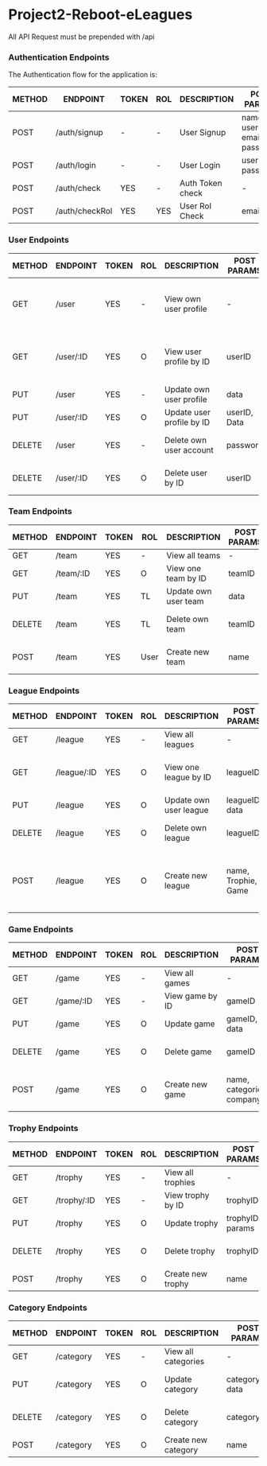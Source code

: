 # Project2-Reboot-eLeagues

All API Request must be prepended with /api


### Authentication Endpoints

The Authentication flow for the application is:

METHOD | ENDPOINT         | TOKEN | ROL | DESCRIPTION              | POST PARAMS                                     | RETURNS
-------|------------------|-------|-----|--------------------------|-------------------------------------------------|--------------------
POST   | /auth/signup     | -     | -   | User Signup              | name, username, email, password                 | token
POST   | /auth/login      | -     | -   | User Login               | username, password                              | token
POST   | /auth/check      | YES   | -   | Auth Token check         | -                                               | 
POST   | /auth/checkRol   | YES   | YES | User Rol Check           | email                                           | role


### User Endpoints


METHOD | ENDPOINT         | TOKEN | ROL | DESCRIPTION              | POST PARAMS                                     | RETURNS
-------|------------------|-------|-----|--------------------------|-------------------------------------------------|--------------------
GET    | /user            | YES   | -   | View own user profile    | -                                               | name, nick, email, age, team, rol, games, trophies
GET    | /user/:ID        | YES   | O   | View user profile by ID  | userID                                          | name, nick, email, age, team, rol, games, trophies
PUT    | /user            | YES   | -   | Update own user profile  | data                                            | Updated user data
PUT    | /user/:ID        | YES   | O   | Update user profile by ID| userID, Data                                    | Updated user data
DELETE | /user            | YES   | -   | Delete own user account  | password                                        | User deletion confirmation
DELETE | /user/:ID        | YES   | O   | Delete user by ID        | userID                                          | User deletion confirmation


### Team Endpoints


METHOD | ENDPOINT         | TOKEN | ROL | DESCRIPTION              | POST PARAMS                                     | RETURNS
-------|------------------|-------|-----|--------------------------|-------------------------------------------------|--------------------
GET    | /team            | YES   | -   | View all teams           | -                                               | teams 
GET    | /team/:ID        | YES   | O   | View one team by ID      | teamID                                          | team
PUT    | /team            | YES   | TL  | Update own user team     | data                                            | Updated team data
DELETE | /team            | YES   | TL  | Delete own team          | teamID                                          | Team deletion confirmation
POST   | /team            | YES   | User| Create new team          | name                                            | name, players, leader 


### League Endpoints


METHOD | ENDPOINT         | TOKEN | ROL | DESCRIPTION              | POST PARAMS                                     | RETURNS
-------|------------------|-------|-----|--------------------------|-------------------------------------------------|--------------------
GET    | /league          | YES   | -   | View all leagues         | -                                               | leagues 
GET    | /league/:ID      | YES   | O   | View one league by ID    | leagueID                                        | leagues by status (open, close) 
PUT    | /league          | YES   | O   | Update own user league   | leagueID, data                                  | Updated league data
DELETE | /league          | YES   | O   | Delete own league        | leagueID                                        | League deletion confirmation
POST   | /league          | YES   | O   | Create new league        | name, Trophie, Game                             | name, teams, organizer, Trophie, game, status 


### Game Endpoints


METHOD | ENDPOINT         | TOKEN | ROL | DESCRIPTION              | POST PARAMS                                     | RETURNS
-------|------------------|-------|-----|--------------------------|-------------------------------------------------|--------------------
GET    | /game            | YES   | -   | View all games           | -                                               | games 
GET    | /game/:ID        | YES   | -   | View game by ID          | gameID                                          | game
PUT    | /game            | YES   | O   | Update game              | gameID, data                                    | Updated game data
DELETE | /game            | YES   | O   | Delete game              | gameID                                          | game deletion confirmation
POST   | /game            | YES   | O   | Create new game          | name, categories, company                       | name, categories, image, company


### Trophy Endpoints


METHOD | ENDPOINT         | TOKEN | ROL | DESCRIPTION              | POST PARAMS                                     | RETURNS
-------|------------------|-------|-----|--------------------------|-------------------------------------------------|--------------------
GET    | /trophy          | YES   | -   | View all trophies        | -                                               | trophies 
GET    | /trophy/:ID      | YES   | -   | View trophy by ID        | trophyID                                        | trophy 
PUT    | /trophy          | YES   | O   | Update trophy            | trophyID, params                                | Updated trophy data
DELETE | /trophy          | YES   | O   | Delete trophy            | trophyID                                        | Trophy deletion confirmation
POST   | /trophy          | YES   | O   | Create new trophy        | name                                            | name, image


### Category Endpoints


METHOD | ENDPOINT         | TOKEN | ROL | DESCRIPTION              | POST PARAMS                                     | RETURNS
-------|------------------|-------|-----|--------------------------|-------------------------------------------------|--------------------
GET    | /category        | YES   | -   | View all categories      | -                                               | categories 
PUT    | /category        | YES   | O   | Update category          | categoryID, data                                | Updated category data
DELETE | /category        | YES   | O   | Delete category          | categoryID                                      | category deletion confirmation
POST   | /category        | YES   | O   | Create new category      | name                                            | name



